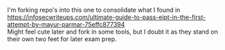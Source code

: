 I'm forking repo's into this one to consolidate what I found in https://infosecwriteups.com/ultimate-guide-to-pass-ejpt-in-the-first-attempt-by-mayur-parmar-75effc877394  
Might feel cute later and fork in some tools, but I doubt it as they stand on their own two feet for later exam prep.  
